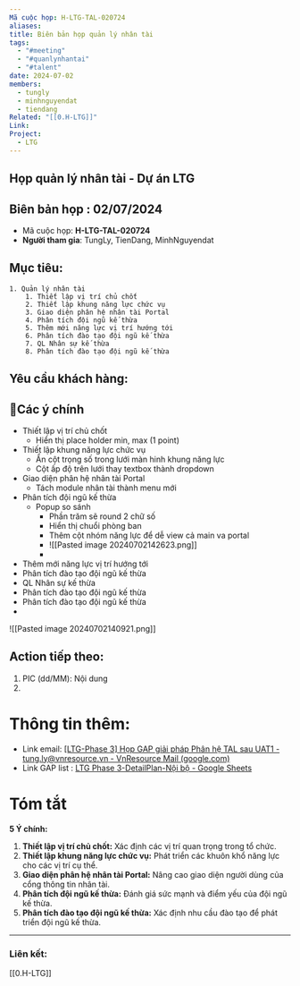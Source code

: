 ```yaml
---
Mã cuộc họp: H-LTG-TAL-020724
aliases: 
title: Biên bản họp quản lý nhân tài
tags:
  - "#meeting"
  - "#quanlynhantai"
  - "#talent"
date: 2024-07-02
members:
  - tungly
  - minhnguyendat
  - tiendang
Related: "[[0.H-LTG]]"
Link: 
Project:
  - LTG
---
```


## Họp quản lý nhân tài - Dự án LTG
## Biên bản họp : 02/07/2024
- Mã cuộc họp: **H-LTG-TAL-020724**
- **Người tham gia**: TungLy, TienDang, MinhNguyendat


## Mục tiêu:
	1. Quản lý nhân tài
		1. Thiết lập vị trí chủ chốt
		2. Thiết lập khung năng lực chức vụ
		3. Giao diện phân hệ nhân tài Portal
		4. Phân tích đội ngũ kế thừa
		5. Thêm mới năng lực vị trí hướng tới
		6. Phân tích đào tạo đội ngũ kế thừa
		7. QL Nhân sự kế thừa
		8. Phân tích đào tạo đội ngũ kế thừa
## Yêu cầu khách hàng:
	

## 📝Các ý chính
- Thiết lập vị trí chủ chốt
	- Hiển thị place holder min, max (1 point)
- Thiết lập khung năng lực chức vụ
	- Ẩn cột trọng số trong lưới màn hinh khung năng lực
	- Cột ấp độ trên lưới thay textbox thành dropdown
- Giao diện phân hệ nhân tài Portal
	- Tách module nhân tài thành menu mới
- Phân tích đội ngũ kế thừa
	- Popup so sánh
		- Phần trăm sẽ round 2 chữ số
		- Hiển thị chuổi phòng ban
		- Thêm cột nhóm năng lực để dễ view  cả main va portal
		- ![[Pasted image 20240702142623.png]]
		- 
- Thêm mới năng lực vị trí hướng tới
- Phân tích đào tạo đội ngũ kế thừa
- QL Nhân sự kế thừa
- Phân tích đào tạo đội ngũ kế thừa
- Phân tích đào tạo đội ngũ kế thừa
- 

![[Pasted image 20240702140921.png]]
## Action tiếp theo:
 1. PIC (dd/MM):  Nội dung
 2. 




# Thông tin thêm:
- Link email: [[LTG-Phase 3] Họp GAP giải pháp Phân hệ TAL sau UAT1 - tung.ly@vnresource.vn - VnResource Mail (google.com)](https://mail.google.com/mail/u/0/#search/ltg/FMfcgzQVxRClcTBmxccMDPszqbFBXGjw)
- Link  GAP list : [LTG Phase 3-DetailPlan-Nội bộ - Google Sheets](https://docs.google.com/spreadsheets/d/1LeOoyFHpXN78jCnxm-tb6ttvRx0__3pyZpR4x0o2Pgo/edit?gid=737863023#gid=737863023)

# Tóm tắt

**5 Ý chính:**

1. **Thiết lập vị trí chủ chốt:** Xác định các vị trí quan trọng trong tổ chức.
2. **Thiết lập khung năng lực chức vụ:** Phát triển các khuôn khổ năng lực cho các vị trí cụ thể.
3. **Giao diện phân hệ nhân tài Portal:** Nâng cao giao diện người dùng của cổng thông tin nhân tài.
4. **Phân tích đội ngũ kế thừa:** Đánh giá sức mạnh và điểm yếu của đội ngũ kế thừa.
5. **Phân tích đào tạo đội ngũ kế thừa:** Xác định nhu cầu đào tạo để phát triển đội ngũ kế thừa.

 --- 


### Liên kết:
[[0.H-LTG]]